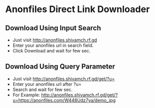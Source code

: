 # Anonfiles Direct Link Downloader

## Download Using Input Search
- Just visit http://anonfiles.shivamch.rf.gd
- Enter your anonfiles url in search field.
- Click Download and wait for few sec.
  
## Download Using Query Parameter
- Just visit http://anonfiles.shivamch.rf.gd/get/?u=
- Enter your anonfiles url after ?u=
- Search and wait for few sec.  
- For Example: http://anonfiles.shivamch.rf.gd/get/?u=https://anonfiles.com/W448Udz7ya/demo_jpg
